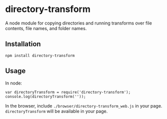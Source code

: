 # directory-transform

A node module for copying directories and running transforms over file contents,
 file names, and folder names.

## Installation

```
npm install directory-transform
```

## Usage

In node:

```
var directoryTransform = require('directory-transform');
console.log(directoryTransform(''));
```

In the browser, include `./browser/directory-transform_web.js` in your page. `directoryTransform` will
 be available in your page.
